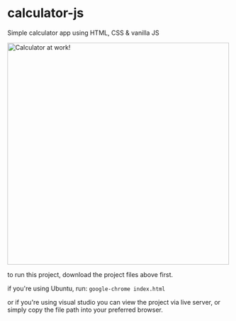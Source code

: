 # calculator-js
Simple calculator app using HTML, CSS &amp; vanilla JS

<img src="https://github.com/jaber-jaber/calculator-js/assets/58461673/ffa3bf53-2c6c-4dfa-aba9-3a33cfa52b6c" width="500" height="500" alt="Calculator at work!">

to run this project, download the project files above first.

if you're using Ubuntu, run:
`google-chrome index.html`

or if you're using visual studio you can view the project via live server, or simply copy the file path into your preferred browser.
